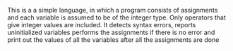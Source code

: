This is a a simple language, in which a program consists of assignments and each variable is assumed to be of the integer type. Only operators that give integer values are included. It detects syntax errors, reports uninitialized variables performs the assignments if there is no error and print out the values of all the variables after all the assignments are done
